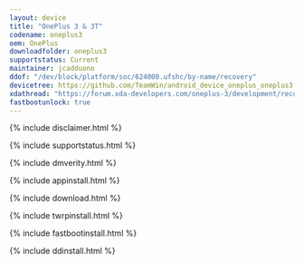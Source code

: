 ```yaml
---
layout: device
title: "OnePlus 3 & 3T"
codename: oneplus3
oem: OnePlus
downloadfolder: oneplus3
supportstatus: Current
maintainer: jcadduono
ddof: "/dev/block/platform/soc/624000.ufshc/by-name/recovery"
devicetree: https://github.com/TeamWin/android_device_oneplus_oneplus3
xdathread: "https://forum.xda-developers.com/oneplus-3/development/recovery-official-twrp-oneplus-3-3t-t3543391"
fastbootunlock: true
---
```


{% include disclaimer.html %}

{% include supportstatus.html %}

{% include dmverity.html %}

{% include appinstall.html %}

{% include download.html %}

{% include twrpinstall.html %}

{% include fastbootinstall.html %}

{% include ddinstall.html %}
